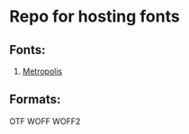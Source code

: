 # Repo for hosting fonts

## Fonts:
1. [Metropolis](https://github.com/Shwizie/Fonts/tree/main/Metropolis)

## Formats:
OTF
WOFF
WOFF2
